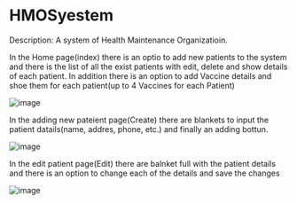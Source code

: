 # HMOSyestem
Description:
A system of Health Maintenance Organizatioin.

In the Home page(index) there is an optio to add new patients to the system
and there is the list of all the exist patients with edit, delete and show details of each patient.
In addition there is an option to add Vaccine details and shoe them for each patient(up to 4 Vaccines for each Patient)


![image](https://user-images.githubusercontent.com/63861553/197385533-ba4a540b-953e-4be7-9a5e-09aee6aef524.png)


In the adding new pateient page(Create) there are blankets to input the patient datails(name, addres, phone, etc.) and finally an adding bottun.

![image](https://user-images.githubusercontent.com/63861553/197385727-602742f3-7a79-4d0e-8e59-7151d589cb15.png)

In the edit patient page(Edit) there are balnket full with the patient details and there is an option to change each of the details and save the changes

![image](https://user-images.githubusercontent.com/63861553/197386142-0426f117-97a8-4be3-9d0c-b8e3a23f8e92.png)


